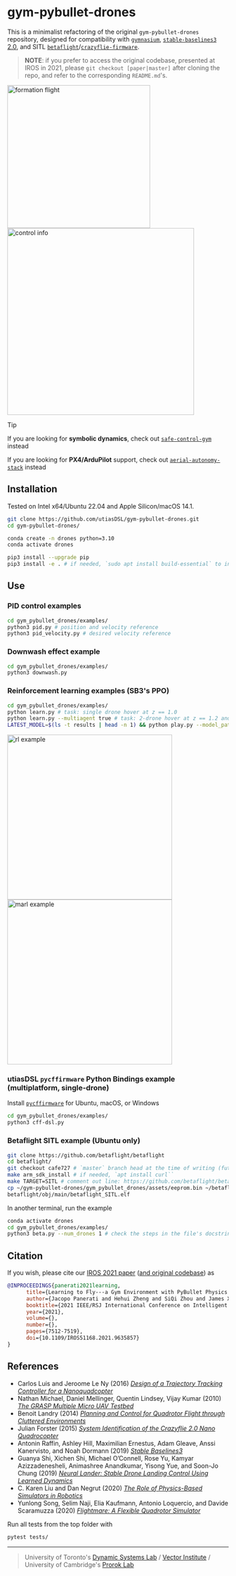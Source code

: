 # gym-pybullet-drones

This is a minimalist refactoring of the original `gym-pybullet-drones` repository, designed for compatibility with [`gymnasium`](https://github.com/Farama-Foundation/Gymnasium), [`stable-baselines3` 2.0](https://github.com/DLR-RM/stable-baselines3/pull/1327), and SITL [`betaflight`](https://github.com/betaflight/betaflight)/[`crazyflie-firmware`](https://github.com/bitcraze/crazyflie-firmware/).

> **NOTE**: if you prefer to access the original codebase, presented at IROS in 2021, please `git checkout [paper|master]` after cloning the repo, and refer to the corresponding `README.md`'s.

<img src="gym_pybullet_drones/assets/helix.gif" alt="formation flight" width="325"> <img src="gym_pybullet_drones/assets/helix.png" alt="control info" width="425">

> [!TIP]
> If you are looking for **symbolic dynamics**, check out [`safe-control-gym`](https://github.com/utiasDSL/safe-control-gym) instead
>
> If you are looking for **PX4/ArduPilot** support, check out [`aerial-autonomy-stack`](https://github.com/JacopoPan/aerial-autonomy-stack) instead

## Installation

Tested on Intel x64/Ubuntu 22.04 and Apple Silicon/macOS 14.1.

```sh
git clone https://github.com/utiasDSL/gym-pybullet-drones.git
cd gym-pybullet-drones/

conda create -n drones python=3.10
conda activate drones

pip3 install --upgrade pip
pip3 install -e . # if needed, `sudo apt install build-essential` to install `gcc` and build `pybullet`

```

## Use

### PID control examples

```sh
cd gym_pybullet_drones/examples/
python3 pid.py # position and velocity reference
python3 pid_velocity.py # desired velocity reference
```

### Downwash effect example

```sh
cd gym_pybullet_drones/examples/
python3 downwash.py
```

### Reinforcement learning examples (SB3's PPO)

```sh
cd gym_pybullet_drones/examples/
python learn.py # task: single drone hover at z == 1.0
python learn.py --multiagent true # task: 2-drone hover at z == 1.2 and 0.7
LATEST_MODEL=$(ls -t results | head -n 1) && python play.py --model_path "results/${LATEST_MODEL}/best_model.zip" # play and visualize the most recent learned policy after training
```

<img src="gym_pybullet_drones/assets/rl.gif" alt="rl example" width="375"> <img src="gym_pybullet_drones/assets/marl.gif" alt="marl example" width="375">

### utiasDSL `pycffirmware` Python Bindings example (multiplatform, single-drone)

Install [`pycffirmware`](https://github.com/utiasDSL/pycffirmware?tab=readme-ov-file#installation) for Ubuntu, macOS, or Windows

```sh
cd gym_pybullet_drones/examples/
python3 cff-dsl.py
```

### Betaflight SITL example (Ubuntu only)

```sh
git clone https://github.com/betaflight/betaflight 
cd betaflight/
git checkout cafe727 # `master` branch head at the time of writing (future release 4.5)
make arm_sdk_install # if needed, `apt install curl``
make TARGET=SITL # comment out line: https://github.com/betaflight/betaflight/blob/master/src/main/main.c#L52
cp ~/gym-pybullet-drones/gym_pybullet_drones/assets/eeprom.bin ~/betaflight/ # assuming both gym-pybullet-drones/ and betaflight/ were cloned in ~/
betaflight/obj/main/betaflight_SITL.elf
```

In another terminal, run the example

```sh
conda activate drones
cd gym_pybullet_drones/examples/
python3 beta.py --num_drones 1 # check the steps in the file's docstrings to use multiple drones
```

## Citation

If you wish, please cite our [IROS 2021 paper](https://arxiv.org/abs/2103.02142) ([and original codebase](https://github.com/utiasDSL/gym-pybullet-drones/tree/paper)) as

```bibtex
@INPROCEEDINGS{panerati2021learning,
      title={Learning to Fly---a Gym Environment with PyBullet Physics for Reinforcement Learning of Multi-agent Quadcopter Control}, 
      author={Jacopo Panerati and Hehui Zheng and SiQi Zhou and James Xu and Amanda Prorok and Angela P. Schoellig},
      booktitle={2021 IEEE/RSJ International Conference on Intelligent Robots and Systems (IROS)},
      year={2021},
      volume={},
      number={},
      pages={7512-7519},
      doi={10.1109/IROS51168.2021.9635857}
}
```

## References

- Carlos Luis and Jeroome Le Ny (2016) [*Design of a Trajectory Tracking Controller for a Nanoquadcopter*](https://arxiv.org/pdf/1608.05786.pdf)
- Nathan Michael, Daniel Mellinger, Quentin Lindsey, Vijay Kumar (2010) [*The GRASP Multiple Micro UAV Testbed*](http://citeseerx.ist.psu.edu/viewdoc/download?doi=10.1.1.169.1687&rep=rep1&type=pdf)
- Benoit Landry (2014) [*Planning and Control for Quadrotor Flight through Cluttered Environments*](http://groups.csail.mit.edu/robotics-center/public_papers/Landry15)
- Julian Forster (2015) [*System Identification of the Crazyflie 2.0 Nano Quadrocopter*](https://www.research-collection.ethz.ch/handle/20.500.11850/214143)
- Antonin Raffin, Ashley Hill, Maximilian Ernestus, Adam Gleave, Anssi Kanervisto, and Noah Dormann (2019) [*Stable Baselines3*](https://github.com/DLR-RM/stable-baselines3)
- Guanya Shi, Xichen Shi, Michael O’Connell, Rose Yu, Kamyar Azizzadenesheli, Animashree Anandkumar, Yisong Yue, and Soon-Jo Chung (2019)
[*Neural Lander: Stable Drone Landing Control Using Learned Dynamics*](https://arxiv.org/pdf/1811.08027.pdf)
- C. Karen Liu and Dan Negrut (2020) [*The Role of Physics-Based Simulators in Robotics*](https://www.annualreviews.org/doi/pdf/10.1146/annurev-control-072220-093055)
- Yunlong Song, Selim Naji, Elia Kaufmann, Antonio Loquercio, and Davide Scaramuzza (2020) [*Flightmare: A Flexible Quadrotor Simulator*](https://arxiv.org/pdf/2009.00563.pdf)

Run all tests from the top folder with

```sh
pytest tests/
```

-----
> University of Toronto's [Dynamic Systems Lab](https://github.com/utiasDSL) / [Vector Institute](https://github.com/VectorInstitute) / University of Cambridge's [Prorok Lab](https://github.com/proroklab)

<!--
## WIP/Desired Contributions/PRs

- [ ] Multi-drone `crazyflie-firmware` SITL support
- [ ] Use SITL services with steppable simulation
- [ ] Add motor delay, advanced ESC modeling by implementing a buffer in `BaseAviary._dynamics()`
- [ ] Replace `rpy` with quaternions (and `ang_vel` with body rates) by editing `BaseAviary._updateAndStoreKinematicInformation()`, `BaseAviary._getDroneStateVector()`, and the `.computeObs()` methods of relevant subclasses

## Troubleshooting

- On Ubuntu, with an NVIDIA card, if you receive a "Failed to create and OpenGL context" message, launch `nvidia-settings` and under "PRIME Profiles" select "NVIDIA (Performance Mode)", reboot and try again.
-->
